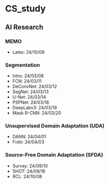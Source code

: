 # CS_study

## AI Research

### MEMO
- Latex: 24/10/08

### Segmentation
- Intro: 24/03/08
- FCN: 24/03/11
- DeConvNet: 24/03/12
- SegNet: 24/03/13
- U-Net: 24/03/14
- PSPNet: 24/03/18
- DeepLabv3: 24/03/19
- Mask R-CNN: 24/03/20

### Unsupervised Domain Adaptation (UDA)
- DANN: 24/04/01
- Fixbi: 24/04/03

### Source-Free Domain Adaptation (SFDA)
- Survey: 24/09/10
- SHOT: 24/09/16
- RCL: 24/10/08